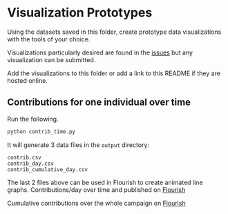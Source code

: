 # Visualization Prototypes

Using the datasets saved in this folder, create prototype data visualizations with the tools of your choice. 

Visualizations particularly desired are found in the [issues](https://github.com/codeforsanjose/open-disclosure/issues) but any visualization can be submitted.

Add the visualizations to this folder or add a link to this README if they are hosted online.

## Contributions for one individual over time
Run the following.
```python
python contrib_time.py
```
It will generate 3 data files in the `output` directory:
```
contrib.csv
contrib_day.csv
contrib_cumulative_day.csv
```
The last 2 files above can be used in Flourish to create animated line graphs.
Contributions/day over time and published on [Flourish](https://public.flourish.studio/visualisation/1065073/)

Cumulative contributions over the whole campaign on [Flourish](https://public.flourish.studio/visualisation/1065513/)
